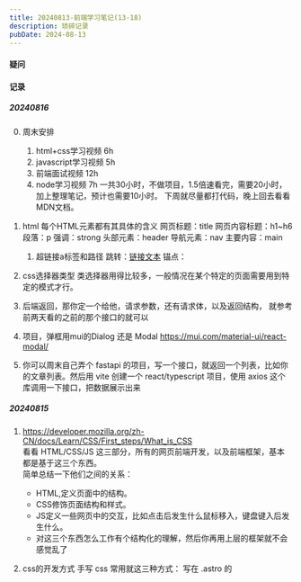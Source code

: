 ```yaml
---
title: 20240813-前端学习笔记(13-18)
description: 琐碎记录
pubDate: 2024-08-13
---
```


#### 疑问



#### 记录

##### 20240816

0. 周末安排
    1. html+css学习视频 6h
    2. javascript学习视频 5h 
    3. 前端面试视频 12h
    4. node学习视频 7h
    一共30小时，不做项目，1.5倍速看完，需要20小时，加上整理笔记，预计也需要10小时。
    下周就尽量都打代码，晚上回去看看MDN文档。

1.  html
    每个HTML元素都有其具体的含义
        网页标题：title
        网页内容标题：h1~h6
        段落：p
        强调：strong
        头部元素：header
        导航元素：nav
        主要内容：main

    1. 超链接a标签和路径
        跳转：<a href="xxx">链接文本</a>
        锚点：<a href="#xxx"></a>

2. css选择器类型
    类选择器用得比较多，一般情况在某个特定的页面需要用到特定的模式才行。

3. 后端返回，那你定一个给他，请求参数，还有请求体，以及返回结构，
就参考前两天看的之前的那个接口的就可以
 
4. 项目，弹框用mui的Dialog 还是 Modal
    https://mui.com/material-ui/react-modal/

5. 你可以周末自己弄个 fastapi 的项目，写一个接口，就返回一个列表，比如你的文章列表。然后用 vite 创建一个 react/typescript 项目，使用 axios 这个库调用一下接口，把数据展示出来


##### 20240815

1. https://developer.mozilla.org/zh-CN/docs/Learn/CSS/First_steps/What_is_CSS  
    看看 HTML/CSS/JS 这三部分，所有的网页前端开发，以及前端框架，基本都是基于这三个东西。  
    简单总结一下他们之间的关系：
    - HTML,定义页面中的结构。
    - CSS修饰页面结构和样式。
    - JS定义一些网页中的交互，比如点击后发生什么鼠标移入，键盘键入后发生什么。
    - 对这三个东西怎么工作有个结构化的理解，然后你再用上层的框架就不会感觉乱了

2. css的开发方式
手写 css 常用就这三种方式：
    写在 .astro 的 <style> 里
    写在组件的 style prop 里
    单独拆成文件 import
另外，就是前端框架集成这部分。
一般在公司开发都需要自己写一些

3. 可以用 vite 初始化一个项目，初始化的时候选择第一个 Vanilla ，然后语言选 Javascript，
这样就是一个没有框架，只有 html/js/css 的项目，启动后可以在这里面去搞最基础的东西。

4. 前端框架
    - 提到前端框架，一般就是 **React/Vue/Angular**。
    - 还有一些稍微小众一点，比如 Solid, svelte 之类的（不用了解）。  
    - react 自己是一个库，但实际上**定义了一种开发方式，jsx**，以及这些“组件”的语法与结构，以及你写代码的逻辑，比如你要用 useState 来放变量。
    - 然后 React/Vue/Angular 这些前端框架，他们**只定义组件怎么写、语法是什么样**，你拿来写业务可能还需要做很多其它事情，所以有人基于这些东西，**开发了更上层的 web framework ，比如 astro/next/nuxt**等等。 
    - 这些 **web framework 就帮你做了脚手架，帮你启动一个开发的服务，方便你本地开发，然后还有页面路由、甚至接口转发之类的工作**，这样你就不用自己从头开始自己去实现这些。
    - 然后你开发的时候需要用一些**常用的组件**，比如输入框、下拉框、弹窗之类的，html 默认的样式比较难看，手写 css 又麻烦，所以有人开发了**组件库**，帮你实现了很多好看的组件，你拿来就可以用，这些组件库就是 mui 这种。
    - react 是前端框架，mui 是 react 的组件库，这种描述都在对应的官网首页字最大的地方，所以**看官网文档很重要。**
    - 虽然这些东西一层套一层，但其最终编译完成其实都是 HTML/CSS/JS 这三样。 


##### 20240814

1. **markdown**基本语法：https://www.markdownguide.org/basic-syntax/  
    中文基本语法：https://markdown.com.cn/basic-syntax/  
    中文拓展语法：https://markdown.com.cn/extended-syntax/tables.html  
    过了一遍资料，我很棒，哈哈哈


2. 开发者控制台刷新，一般就不会有缓存。


3. blog项目知识点：  
- *getCollection 其实就是把你 markdown 上的的这段按照 src/content/config.ts 里面定义的格式转换为对应的类型*
- 后面需要再深入研究以下（未解决的疑问-0）


##### 20240813

1. 凡是node（有package.json）的项目，基本步骤都是安装依赖（npm i），然后运行测试(npm run dev)


2. 网页F12之后，有几个关键要素？要关注:
    1. element，页面所有的组件
    2. console，查找数据，类似localstorage
    3. network，可以查看出现的错误是否是后端api的问题，如果是，返回不是200，会出现红色


3. 不同的框架对应的table开发也差别很大

    看别人代码，首先要看看引用了什么框架or包？老是不知道怎么说

    - mui:
        - https://mui.com/material-ui/react-table/#api
        - https://mui.com/material-ui/api/table/

    - antd：
        - https://ant.design/components/table-cn#table-demo-pagination
        - https://ant.design/components/pagination-cn
        - https://github.com/ant-design/ant-design/blob/master/components/table/index.zh-CN.md



4. 从什么判断是用yarn还是npm来着？  

    - yarn.lock --yarn  
    - package-lock.json --npm  
    - pnpm-lock.yaml --pnpm,下载依赖快  
